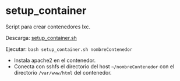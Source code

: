# setup_container

Script para crear contenedores lxc.

Descarga: [setup_container.sh](../../raw/master/setup_container.sh)

Ejecutar:
  `bash setup_container.sh nombreContenedor`

- Instala apache2 en el contenedor.
- Conecta con sshfs el directorio del host `~/nombreContenedor` con el directorio `/var/www/html` del contenedor.
